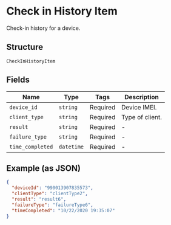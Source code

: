 
# Check in History Item

Check-in history for a device.

## Structure

`CheckInHistoryItem`

## Fields

| Name | Type | Tags | Description |
|  --- | --- | --- | --- |
| `device_id` | `string` | Required | Device IMEI. |
| `client_type` | `string` | Required | Type of client. |
| `result` | `string` | Required | - |
| `failure_type` | `string` | Required | - |
| `time_completed` | `datetime` | Required | - |

## Example (as JSON)

```json
{
  "deviceId": "990013907835573",
  "clientType": "clientType2",
  "result": "result6",
  "failureType": "failureType6",
  "timeCompleted": "10/22/2020 19:35:07"
}
```

